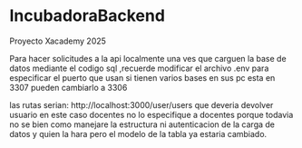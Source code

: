 # IncubadoraBackend
Proyecto Xacademy 2025

Para hacer  solicitudes a la api localmente una ves que carguen la base de datos mediante el codigo sql  ,recuerde modificar el archivo .env  para especificar el puerto que usan si tienen varios bases en sus pc  esta en 3307  pueden cambiarlo a 3306

las rutas serian: http://localhost:3000/user/users  que deveria devolver usuario en este caso docentes no lo especifique a docentes porque todavia   no se bien como manejare la estructura ni autenticacion de la carga de datos y quien la hara pero el modelo de la tabla ya estaria cambiado.